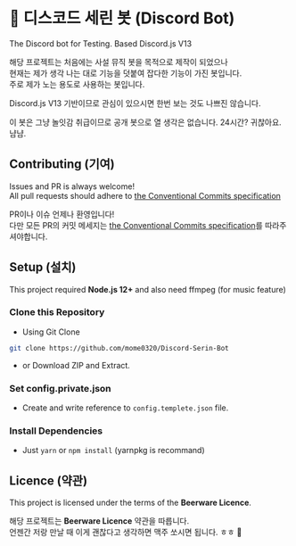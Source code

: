 # 🤖 디스코드 세린 봇 (Discord Bot)  

The Discord bot for Testing.
Based Discord.js V13

해당 프로젝트는 처음에는 사설 뮤직 봇을 목적으로 제작이 되었으나  
현재는 제가 생각 나는 대로 기능을 덧붙여 잡다한 기능이 가진 봇입니다.  
주로 제가 노는 용도로 사용하는 봇입니다.

Discord.js V13 기반이므로 관심이 있으시면 한번 보는 것도 나쁘진 않습니다.

이 봇은 그냥 놀잇감 취급이므로 공개 봇으로 열 생각은 없습니다.
24시간? 귀찮아요. 냠냠.

## Contributing (기여)

Issues and PR is always welcome!  
All pull requests should adhere to [the Conventional Commits specification](https://www.conventionalcommits.org/)

PR이나 이슈 언제나 환영입니다!  
다만 모든 PR의 커밋 메세지는 [the Conventional Commits specification](https://www.conventionalcommits.org/)를 따라주셔야합니다.

## Setup (설치)

This project required **Node.js 12+**
and also need ffmpeg (for music feature)

### Clone this Repository

- Using Git Clone

```sh
git clone https://github.com/mome0320/Discord-Serin-Bot
```

- or Download ZIP and Extract.

### Set config.private.json

- Create and write reference to `config.templete.json` file.

### Install Dependencies

- Just `yarn` or `npm install` (yarnpkg is recommand)

## Licence (약관)

This project is licensed under the terms of the **Beerware Licence**.

해당 프로젝트는 **Beerware Licence** 약관을 따릅니다.  
언젠간 저랑 만날 때 이게 괜찮다고 생각하면 맥주 쏘시면 됩니다. ㅎㅎ 🍺 
